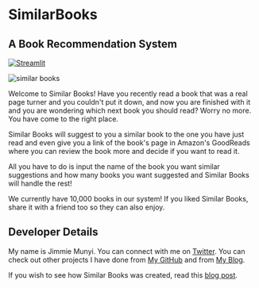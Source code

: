 # SimilarBooks
## A Book Recommendation System

[![Streamlit](https://static.streamlit.io/badges/streamlit_badge_black_white.svg)](https://share.streamlit.io/jimmiemunyi/similarbooks/main/similar_books.py)


![similar books](https://user-images.githubusercontent.com/38419676/110423721-a1adfb80-80b2-11eb-95c9-d439ac3d1ba0.png)

Welcome to Similar Books! Have you recently read a book that was a real page turner and you couldn't put it down, and now you are finished with it and you are wondering which next book you should read? Worry no more. You have come to the right place.

Similar Books will suggest to you a similar book to the one you have just read and even give you a link of the book's page in Amazon's GoodReads where you can review the book more and decide if you want to read it.

All you have to do is input the name of the book you want similar suggestions and how many books you want suggested and Similar Books will handle the rest! 

We currently have 10,000 books in our system! If you liked Similar Books, share it with a friend too so they can also enjoy.

## Developer Details

My name is Jimmie Munyi. You can connect with me on [Twitter](https://twitter.com/jimmie_munyi). You can check out other projects I have done from [My GitHub](https://github.com/jimmiemunyi) and from [My Blog](https://jimmiemunyi.github.io/blog/).

If you wish to see how Similar Books was created, read this [blog post](https://jimmiemunyi.github.io/blog/tutorial/2021/02/15/Book-Recommendation-Model-Training.html).
